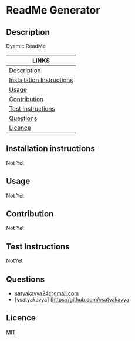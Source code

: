 # ReadMe Generator 
  ## Description
  Dyamic ReadMe 

  LINKS | 
  ------------ | 
  [Description](#description) | 
  [Installation Instructions](#installation-instructions) | 
  [Usage](#usage) | 
  [Contribution](#contribution) | 
  [Test Instructions](#test-instructions) | 
  [Questions](#questions) | 
  [Licence](#licence) | 
  

  
 
  ## Installation instructions
  Not Yet 
  ## Usage
  Not Yet 
   ## Contribution
   Not Yet  
  ## Test Instructions
   NotYet
  ## Questions
  * satyakavya24@gmail.com
  * [vsatyakavya] (https://github.com/vsatyakavya
  ## Licence
   [MIT](https://choosealicense.com/licenses/mit/)
  
  